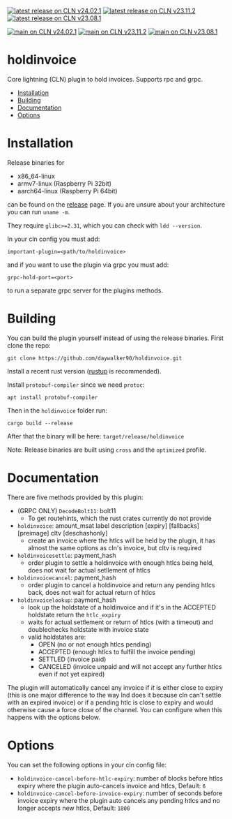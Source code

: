 [![latest release on CLN v24.02.1](https://github.com/daywalker90/holdinvoice/actions/workflows/latest_v24.02.yml/badge.svg?branch=main)](https://github.com/daywalker90/holdinvoice/actions/workflows/latest_v24.02.yml) [![latest release on CLN v23.11.2](https://github.com/daywalker90/holdinvoice/actions/workflows/latest_v23.11.yml/badge.svg?branch=main)](https://github.com/daywalker90/holdinvoice/actions/workflows/latest_v23.11.yml) [![latest release on CLN v23.08.1](https://github.com/daywalker90/holdinvoice/actions/workflows/latest_v23.08.yml/badge.svg?branch=main)](https://github.com/daywalker90/holdinvoice/actions/workflows/latest_v23.08.yml)

[![main on CLN v24.02.1](https://github.com/daywalker90/holdinvoice/actions/workflows/main_v24.02.yml/badge.svg?branch=main)](https://github.com/daywalker90/holdinvoice/actions/workflows/main_v24.02.yml) [![main on CLN v23.11.2](https://github.com/daywalker90/holdinvoice/actions/workflows/main_v23.11.yml/badge.svg?branch=main)](https://github.com/daywalker90/holdinvoice/actions/workflows/main_v23.11.yml) [![main on CLN v23.08.1](https://github.com/daywalker90/holdinvoice/actions/workflows/main_v23.08.yml/badge.svg?branch=main)](https://github.com/daywalker90/holdinvoice/actions/workflows/main_v23.08.yml)

# holdinvoice
Core lightning (CLN) plugin to hold invoices. Supports rpc and grpc.

* [Installation](#installation)
* [Building](#building)
* [Documentation](#documentation)
* [Options](#options)

# Installation
Release binaries for
* x86_64-linux
* armv7-linux (Raspberry Pi 32bit)
* aarch64-linux (Raspberry Pi 64bit)

can be found on the [release](https://github.com/daywalker90/holdinvoice/releases) page. If you are unsure about your architecture you can run ``uname -m``.

They require ``glibc>=2.31``, which you can check with ``ldd --version``.

In your cln config you must add:

```
important-plugin=<path/to/holdinvoice>
```

and if you want to use the plugin via grpc you must add:

```
grpc-hold-port=<port>
```

to run a separate grpc server for the plugins methods.

# Building
You can build the plugin yourself instead of using the release binaries.
First clone the repo:

```
git clone https://github.com/daywalker90/holdinvoice.git
```

Install a recent rust version ([rustup](https://rustup.rs/) is recommended).

Install ``protobuf-compiler`` since we need ``protoc``:

```
apt install protobuf-compiler
```

Then in the ``holdinvoice`` folder run:

```
cargo build --release
```

After that the binary will be here: ``target/release/holdinvoice``

Note: Release binaries are built using ``cross`` and the ``optimized`` profile.

# Documentation
There are five methods provided by this plugin:
* (GRPC ONLY) ``DecodeBolt11``:  bolt11
    * To get routehints, which the rust crates currently do not provide
* ``holdinvoice``: amount_msat label description [expiry]
[fallbacks] [preimage] cltv [deschashonly] 
    * create an invoice where the htlcs will be held by the plugin, it has almost the same options as cln's invoice, but cltv is required
* ``holdinvoicesettle``: payment_hash 
    * order plugin to settle a holdinvoice with enough htlcs being held, does not wait for actual setllement of htlcs
* ``holdinvoicecancel``: payment_hash
    * order plugin to cancel a holdinvoice and return any pending htlcs back, does not wait for actual return of htlcs
* ``holdinvoicelookup``: payment_hash
    * look up the holdstate of a holdinvoice and if it's in the ACCEPTED holdstate return the ``htlc_expiry``
    * waits for actual settlement or return of htlcs (with a timeout) and doublechecks holdstate with invoice state
    * valid holdstates are:
        * OPEN (no or not enough htlcs pending)
        * ACCEPTED (enough htlcs to fulfill the invoice pending)
        * SETTLED (invoice paid)
        * CANCELED (invoice unpaid and will not accept any further htlcs even if not yet expired)

The plugin will automatically cancel any invoice if *it* is either close to expiry (this is one major difference to the way lnd does it because cln can't settle with an expired invoice) or if a pending htlc is close to expiry and would otherwise cause a force close of the channel. You can configure when this happens with the options below.

# Options
You can set the following options in your cln config file:

* ``holdinvoice-cancel-before-htlc-expiry``: number of blocks before htlcs expiry where the plugin auto-cancels invoice and htlcs, Default: ``6``
* ``holdinvoice-cancel-before-invoice-expiry``: number of seconds before invoice expiry where the plugin auto cancels any pending htlcs and no longer accepts new htlcs, Default: ``1800``